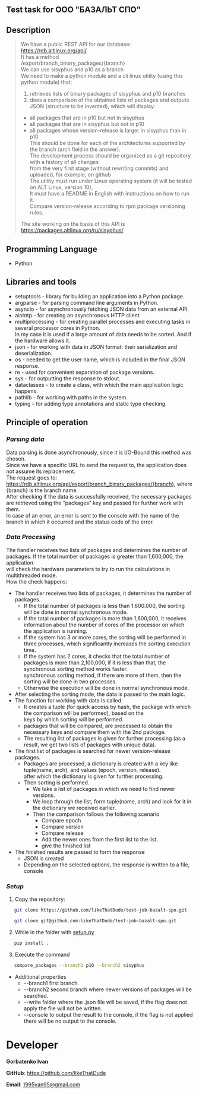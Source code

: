 ## Test task for ООО "БАЗАЛЬТ СПО" ##
## Description

>We have a public REST API for our database:  
https://rdb.altlinux.org/api/  
It has a method  
/export/branch_binary_packages/{branch}  
We can use sisyphus and p10 as a branch  
We need to make a python module and a cli linux utility (using this python module) that:  
>1) retrieves lists of binary packages of sisyphus and p10 branches  
>2) does a comparison of the obtained lists of packages and outputs JSON (structure to be invented), which will display:  
>- all packages that are in p10 but not in sisyphus  
>- all packages that are in sisyphus but not in p10  
>- all packages whose version-release is larger in sisyphus than in p10.   
>This should be done for each of the architectures supported by the branch (arch field in the answer).  
>The development process should be organized as a git repository with a history of all changes  
>from the very first stage (without rewriting commits) and uploaded, for example, on github  
>The utility must run under Linux operating system (it will be tested on ALT Linux, version 10),  
>It must have a README in English with instructions on how to run it.  
>Compare version-release according to rpm package versioning rules.
>
>The site working on the basis of this API is https://packages.altlinux.org/ru/sisyphus/.


## Programming Language
- Python
## Libraries and tools
- setuptools - library for building an application into a Python package.
- argparse - for parsing command line arguments in Python.
- asyncio - for asynchronously fetching JSON data from an external API.
- aiohttp - for creating an asynchronous HTTP client
- multiprocessing - for creating parallel processes and executing tasks in several processor cores in Python.  
In my case it is used if a large amount of data needs to be sorted. And if the hardware allows it.
- json - for working with data in JSON format: their serialization and deserialization.
- os - needed to get the user name, which is included in the final JSON response.
- re - used for convenient separation of package versions.
- sys - for outputting the response to stdout.
- dataclasses - to create a class, with which the main application logic happens.
- pathlib - for working with paths in the system.
- typing - for adding type annotations and static type checking.

## Principle of operation
### ***Parsing data***
Data parsing is done asynchronously, since it is I/O-Bound this method was chosen.  
Since we have a specific URL to send the request to, the application does not assume its replacement.  
The request goes to: https://rdb.altlinux.org/api/export/branch_binary_packages/{branch}, where {branch} is the branch name.  
After checking if the data is successfully received, the necessary packages are retrieved using the “packages” key and passed for further work with them.  
In case of an error, an error is sent to the console with the name of the branch in which it occurred and the status code of the error.  

### ***Data Processing***
The handler receives two lists of packages and determines the number of packages. If the total number of packages is greater than 1,600,000, the application  
will check the hardware parameters to try to run the calculations in multithreaded mode.  
How the check happens:
- The handler receives two lists of packages, it determines the number of packages.
  - If the total number of packages is less than 1.600.000, the sorting will be done in normal synchronous mode.  
  - If the total number of packages is more than 1,600,000, it receives information about the number of cores of the processor on which the application is running.
  - If the system has 3 or more cores, the sorting will be performed in three processes, which significantly increases the sorting execution time.
  - If the system has 2 cores, it checks that the total number of packages is more than 2,100,000, if it is less than that, the synchronous sorting method works faster.  
    synchronous sorting method, if there are more of them, then the sorting will be done in two processes.
  - Otherwise the execution will be done in normal synchronous mode.
- After selecting the sorting mode, the data is passed to the main logic.
- The function for working with data is called.
  - It creates a tuple (for quick access by hash, the package with which the comparison will be performed), based on the  
    keys by which sorting will be performed.
  - packages that will be compared, are processed to obtain the necessary keys and compare them with the 2nd package.
  - The resulting list of packages is given for further processing (as a result, we get two lists of packages with unique data).
- The first list of packages is searched for newer version-release packages.
  - Packages are processed, a dictionary is created with a key like tuple(name, arch), and values (epoch, version, release).  
    after which the dictionary is given for further processing.
  - Then sorting is performed.
    - We take a list of packages in which we need to find newer versions.
    - We loop through the list, form tuple(name, arch) and look for it in the dictionary we received earlier.
    - Then the comparison follows the following scenario
      - Compare epoch
      - Compare version
      - Compare release
      - Add the newer ones from the first list to the list.
      - give the finished list
- The finished results are passed to form the response
  - JSON is created
  - Depending on the selected options, the response is written to a file, console

### ***Setup***

1. Copy the repository:
```bash
   git clone https://github.com/likeThatDude/test-job-bazalt-spo.git
```
```bash
   git clone git@github.com:likeThatDude/test-job-bazalt-spo.git
```
2. While in the folder with [setup.py](setup.py)
```bash
   pip install .
```
3. Execute the command
```bash
   compare_packages --branch1 p10 --branch2 sisyphus
```
- Additional properties 
  - --branch1 first branch.
  - --branch2 second branch where newer versions of packages will be searched.
  - --write folder where the .json file will be saved, if the flag does not apply the file will not be written.
  - --console to output the result to the console, if the flag is not applied there will be no output to the console.

# Developer
**Gorbatenko Ivan**

**GitHub**: https://github.com/likeThatDude  

**Email**: 1995van95@gmail.com
